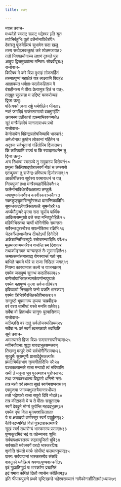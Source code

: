 ```yaml
---
title: ०७९

---
```

व्यास उवाच-  
मध्यदेशे स्वराट् सम्राट् भद्रेश्वर इति श्रुतः  
तपोभिर्बहुभिः पूतो व्रतैर्नानाविधैरपि१  
देवांस्तु पूजयेन्नित्यं सुभावेन सदा खलु  
तस्य सव्येऽभवत्कुष्ठं करे श्वेतमजायत२  
ततो भिषक्प्रयोगाच्च लक्षणं दृश्यते पुरा  
आहूय द्विजमुख्यांश्च मन्त्रिणः सोब्रवीद्वचः३  
राजोवाच-  
किल्बिषं मे करे विप्रा दुःसहं लोकगर्हितं  
तस्मात्पुण्यं महाक्षेत्रं यत्र त्यक्ष्यामि विग्रहं४  
आज्ञापयत धर्मज्ञाः परलोकहिताय वै  
वंशहीनस्य मे वीराः प्रेत्यामुत्र हितं च यत्५  
तद्ब्रूत सुप्रसन्ना म उद्दिष्टं यत्करोम्यहं  
द्विजा ऊचुः  
परित्यक्ते त्वया राष्ट्रे धर्मशीलेन धीमता६  
नष्टं जगदिदं राजंस्तस्मान्नो वक्तुमर्हसि  
अयमस्य प्रतीकारो ह्यस्माभिरवगम्यते७  
सूरं मन्त्रैर्महादेवं यत्नादाराधय प्रभो  
राजोवाच-  
केनोपायेन विप्रेन्द्रास्तोषयिष्यामि भास्करं८  
अमेध्येनाथ कुष्ठेन लोकानां गर्हितेन च  
अदृश्यः सर्वभूतानां गर्हितोस्मि द्विजातयः९  
किं करिष्यामि राज्यं च किं स्यादाराधनेन तु  
द्विजा ऊचुः-  
अत्र स्थित्वा स्वराज्ये तु समुपास्य विरोचनं१०  
प्रमुच्य किल्विषाद्घोरात्स्वर्गं मोक्षं च लप्स्यसे  
एतच्छ्रुत्वा तु राजेन्द्रः प्रणिपत्य द्विजोत्तमान्११  
आकार्षीत्तस्य सूर्यस्य परमाराधनं च यत्  
नित्यपूजां तथा मन्त्रैरुपहारैर्विलेपनैः१२  
फलैर्नानाविधैरर्घैरक्षतातप तण्डुलैः  
जपापुष्पार्कपर्णैश्च करवीरकरञ्जकैः१३  
रक्तकुङ्कुमसिन्दूरैस्तथा वासन्तिकादिभिः  
सुगन्धकदलीपत्रैस्तत्फलैः सुमनोहरैः१४  
अर्घ्यमौदुम्बरे कृत्वा सदा सूर्याय पार्थिवः  
आदित्यसम्मुखो दत्ते सदा मन्त्रिपुरोहितैः१५  
महिषीभिस्तथा चार्घो भोगिनीभिः समन्ततः  
सर्वैरन्तःपुरस्थैश्च सपत्नीकैश्च रक्षिभिः१६  
चेटवर्गैस्तथान्यैश्च दीयतेऽर्घो दिनेदिने  
अर्कशान्तिभिरत्युग्रैः स्तोत्रमन्त्रादिभिः परैः१७  
मूलमन्त्रान्यमन्त्रैश्च यजन्ति स्म दिवाकरं  
तथार्काङ्गव्रतं चान्यत्कृतं तैः सुसमाहितैः१८  
क्रमात्समांसमासाद्य रोगस्यान्तं गतो नृपः  
बाधिते चामये घोरे स राजा निखिलं जगत्१९  
नियम्य कारयामास कल्ये च याजनव्रतम्  
एवमेव जपापुष्पं सुगन्धं कदलीफलम्२०  
बाणैर्जायाभिरालभ्यमर्कपर्णान्यपुष्पकं  
एवमेव महापुण्यं कृत्वा सर्वजनप्रियं२१  
हविष्यान्नो निराहारो जनो यजति भास्करम्  
एवमेव त्रिभिर्वर्गैरर्चितस्तैर्विभाकरः२२  
सन्तुष्टो भूपमागम्य कृपया चाब्रवीद्वचः  
वरं वरय चाभीष्टं यस्ते मनसि वर्तते२३  
सर्वेषां वो हितार्थाय सानुगः पुरवासिनाम्  
राजोवाच-  
यदीच्छसि वरं दातुं सर्वलोचनमत्प्रियम्२४  
सर्वेषां नः परं स्वर्गं त्वत्सकाशे भवत्विति  
सूर्य उवाच-  
अमात्यास्ते द्विजा विप्राः सदारास्सपरिच्छदाः२५  
नवीनयौवनाः शुद्धा यावदाभूतसम्प्लवम्  
तिष्ठन्तु मत्पुरे रम्ये सर्वभोगैर्निरामयाः२६  
सुरद्रुमैः सुसम्पूर्णैः प्रासादैर्द्रुमकल्पकैः  
प्रमदाभिर्महाभाग नृत्यगीतादिभिः परैः२७  
पञ्चकल्पान्तरे राजा मन्वादौ त्वं भविष्यसि  
अमी ते मनुजा भूप पुरस्थाश्च पुरोधसः२८  
तथा जनपदस्थाश्च विद्वांसो धनिनो नराः  
तत्र मत्तो वरं लब्ध्वा सुखं स्वर्गमवाप्स्यथ२९  
एवमुक्त्वा जगच्चक्षुस्तत्रैवान्तरधीयत  
ततो भद्रेश्वरो राजा सपुरो दिवि मोदते३०  
तत्र कीटादयो ये च ते पीताः ससुतादयः  
स्वर्गे देवद्रुमे भोग्यं कुर्वन्ति महदद्भुतम्३१  
एवमेव नृपा विप्रा मुनयश्शंसितव्रताः  
ये च क्षत्रादयो वर्णास्सूर स्वर्गं ययुर्द्रुतम्३२  
कैश्चिदभ्यर्थितं वित्तं पुत्रदारास्तथापरैः  
सुखं स्वर्गं तथारोग्यं भास्करस्य प्रसादतः३३  
पुण्यकूटमिदं भद्रं यः पठेन्मानवः शुचिः  
सर्वपापक्षयस्तस्य रुद्रवत्पूजितो भुवि३४  
सर्वसाक्षी भवेत्स्वर्गे वरदो भास्करप्रियः  
शृणोति संयतो मर्त्यः सोभीष्टं फलमाप्नुयात्३५  
पारगः सर्वपापानां भास्करस्यैव संसदि  
वावदूको भवेन्नित्यं श्रवणात्पुण्यवान्धनी३६  
इदं गुह्यातिगुह्यं च भास्करेण प्रचारितं  
इदं यमाय कथितं क्षितौ व्यासेन कीर्तितम्३७  
इति श्रीपाद्मपुराणे प्रथमे सृष्टिखण्डे भद्रेश्वराख्यानं नामैकोनाशीतितमोऽध्यायः७९